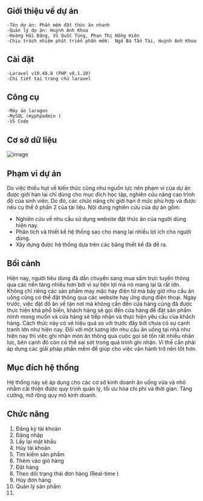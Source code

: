 
## Giới thiệu về dự án
    -Tên dự án: Phần mềm đặt thức ăn nhanh 
    -Quản lý dự án: Huỳnh Anh Khoa
    -Hoàng Hải Đăng, Vũ Quốc Tùng, Phan Thị Hồng Hiên
    -Chịu trách nhiệm phát triển phần mềm: 	Ngô Bá Tấn Tài, Huỳnh Anh Khoa
## Cài đặt
    -Laravel v10.48.8 (PHP v8.1.10)
    -Chi tiết tại trang chủ laravel
## Công cụ
    -Máy ảo laragon
    -MySQL (myphpadmin )
    -VS Code
## Cơ sở dữ liệu
![image](https://github.com/AnhKhoa24/Datdoannhanh/assets/114119176/969a1aee-1bda-4452-be49-188b2c9c77ba)

## Phạm vi dự án
 Do việc thiếu hụt về kiến thức cũng như nguồn lực nên phạm vi của dự án được giới hạn lại chỉ dùng cho mục đích học tập, nghiên cứu  nâng cao trình độ của sinh viên. Do đó, các chức năng chỉ giới hạn ở mức phù hợp và được nêu cụ thể ở phần 2 của tài liệu.
Nội dung nghiên cứu của dự án gồm:
+ Nghiên cứu về nhu cầu sử dụng website đặt thức ăn của người dùng hiện nay.
+ Phân tích và thiết kế hệ thống sao cho mang lại nhiều lợi ích cho người dùng.
+ Xây dựng được hệ thống dựa trên các bảng thiết kế đã đề ra.

## Bối cảnh
Hiện nay, người tiêu dùng đã dần chuyển sang mua sắm trực tuyến thông qua các nền tảng nhiều hơn bởi vì sự tiện lợi mà nó mang lại là rất lớn. Không chỉ riêng các sản phẩm may mặc hay điện tử mà bây giờ nhu cầu ăn uống cũng có thể đặt thông qua các website hay ứng dụng điện thoại. Ngày trước, việc đặt đồ ăn về tận nơi mà không cần đến cửa hàng cũng đã được thực hiện khá phổ biến, khách hàng sẽ gọi đến cửa hàng để đặt sản phẩm mình mong muốn và cửa hàng sẽ tiếp nhận và thực hiện yêu cầu của khách hàng. Cách thức này có vẻ hiệu quả so với trước đây bởi chưa có sự cạnh tranh lớn như hiện nay. Đối với một lượng lớn nhu cầu ăn uống tại nhà như hiện nay thì việc ghi nhận món ăn thông qua cuộc gọi sẽ tốn rất nhiều nhân lực, bên cạnh đó còn có thể sai sót trong quá trình ghi nhận. Vì thế cần phải áp dụng các giải pháp phần mềm để giúp cho việc vận hành trở nên tốt hơn.

## Mục đích hệ thống
Hệ thống này sẽ áp dụng cho các cơ sở kinh doanh ăn uống vừa và nhỏ nhằm cải thiện được quy trình quản lý, tối ưu hóa chi phí và thời gian. Tăng cường, mở rộng quy mô kinh doanh.
## Chức năng
1. Đăng ký tài khoản
2. Đăng nhập
3. Lấy lại mật khẩu
4. Hủy tài khoản
5. Tìm kiếm sản phẩm
6. Thêm vào giỏ hàng
7. Đặt hàng
8. Theo dõi trạng thái đơn hàng (Real-time )
9. Hủy đơn hàng
10. Quản lý sản phẩm
11. 
